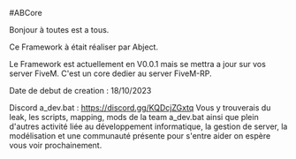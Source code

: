 #ABCore

Bonjour à toutes est a tous.

Ce Framework à était réaliser par Abject.

Le Framework est actuellement en V0.0.1 mais se mettra a jour sur vos server FiveM. C'est un core dedier au server FiveM-RP.

Date de debut de creation : 18/10/2023

Discord a_dev.bat : https://discord.gg/KQDcjZGxtq Vous y trouverais du leak, les scripts, mapping, mods de la team a_dev.bat ainsi que plein d'autres activité liée au développement informatique, la gestion de server, la modélisation et une communauté présente pour s'entre aider on espère vous voir prochainement.
